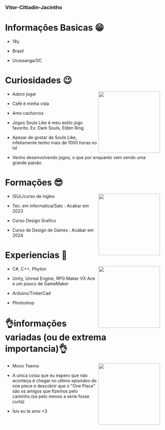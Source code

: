 ### Vitor-Cittadin-Jacintho

 # Informações Basicas 😁
 
 - 18y
 
 - Brasil
 
 - Urussanga/SC
  
 # Curiosidades 😉
 <p>
 <img  widht="200" height="200" align="right" src="https://brasil.cambly.com/wp-content/uploads/2019/12/aprender-ingles-ao-vivo-online-english-cambly-live.gif">
</p>

 - Adoro jogar
 
 - Café é minha vida
 
 - Amo cachorros
 
 - Jogos Souls Like é meu estilo jogo favorito. Ex: Dark Souls, Elden Ring
 
 - Apesar de gostar de Souls Like, infelismente tenho mais de 1000 horas no lol

 - Venho desenvolvendo jogos, o que por enquanto vem sendo uma grande paixão
 
 
 
 # Formações 😎
 <p>
 <img widht="200" height="200" align="right" src=https://i.pinimg.com/originals/b1/19/a2/b119a29143147cea5fa38b59af3b41e9.gif>
  </p>
  
 - ISUL/curso de ingles 
 
 - Tec. em informatica/Satc : Acabar em 2023
 
 - Curso Design Grafico
 
 - Curso de Design de Games : Acabar em 2024
 
 # Experiencias 💪
 <p>
 <img  widht="200" height="200" align="right" src="https://i.gifer.com/origin/9b/9b7f5636e14079f70c84cd6ad99004b1_w200.gif"
      </p>
 
 - C#, C++, Phyton

 - Unity, Unreal Engine, RPG Maker VX Ace e um pouco de GameMaker
 
 - Arduino/TinkerCad
 
 - Photoshop
      
 # 👌informações variadas (ou de extrema importancia)👌
 <p>
 <img width="200"  height="200" align="right" src="![image](https://github.com/VitorJacintho/VitorJacintho/assets/106183383/dc6f5192-3b92-4692-82ed-4618b4c81e62)
">
  </p>
  
- Mono Teemo

- A unica coisa que eu espero que não aconteça é chegar no ultimo episódeo de one piece e descobrir que o "One Piece" são os amigos que fizemos pelo caminho.(se pelo menos a serie fosse curta)

- Ísis eu te amo <3

